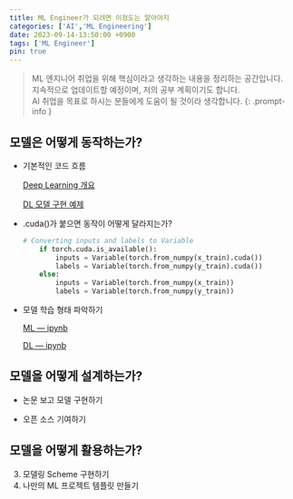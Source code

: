 ```yaml
---
title: ML Engineer가 되려면 이정도는 알아야지
categories: ['AI','ML Engineering']
date: 2023-09-14-13:50:00 +0900
tags: ['ML Engineer']
pin: true
---
```


> ML 엔지니어 취업을 위해 핵심이라고 생각하는 내용을 정리하는 공간입니다.  
> 지속적으로 업데이트할 예정이며, 저의 공부 계획이기도 합니다.  
> AI 취업을 목표로 하시는 분들에게 도움이 될 것이라 생각합니다.
{: .prompt-info }


## 모델은 어떻게 동작하는가?

- 기본적인 코드 흐름
    
    [Deep Learning 개요](https://www.notion.so/Deep-Learning-62ff59f06fad4a9aba4608d90c1e5bda?pvs=21)
    
    [DL 모델 구현 예제](https://www.notion.so/DL-9c7cebfa869b40e0a88d48c071604065?pvs=21)
    
    
- .cuda()가 붙으면 동작이 어떻게 달라지는가?
    
    ```python
    # Converting inputs and labels to Variable
        if torch.cuda.is_available():
            inputs = Variable(torch.from_numpy(x_train).cuda())
            labels = Variable(torch.from_numpy(y_train).cuda())
        else:
            inputs = Variable(torch.from_numpy(x_train))
            labels = Variable(torch.from_numpy(y_train))
    ```
    
- 모델 학습 형태 파악하기
    
    [ML — ipynb](https://www.notion.so/ML-ipynb-4583d3ccee854125a15a4c07e4efb58e?pvs=21)
    
    [DL — ipynb](https://www.notion.so/DL-ipynb-bb55e13e26364249b6fa10876022f95b?pvs=21)


## 모델을 어떻게 설계하는가?

- 논문 보고 모델 구현하기

- 오픈 소스 기여하기

## 모델을 어떻게 활용하는가?



3. 모델링 Scheme 구현하기
4. 나만의 ML 프로젝트 템플릿 만들기
